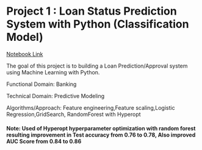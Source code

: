 # Project 1 : Loan Status Prediction System with Python (Classification Model)

[Notebook Link](https://colab.research.google.com/drive/1kIe1Ez7aEii4ER6wih6-wX_RgZ7t03nU)

The goal of this project is to building a Loan Prediction/Approval system using Machine Learning with Python.

Functional Domain: Banking 

Technical Domain: Predictive Modeling

Algorithms/Approach: Feature engineering,Feature scaling,Logistic Regression,GridSearch, RandomForest with Hyperopt 
#### Note: Used of Hyperopt hyperparameter optimization with random forest resulting improvement in Test accuracy from 0.76 to 0.78,      Also improved AUC Score from 0.84 to 0.86

